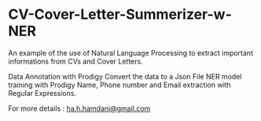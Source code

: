 # CV-Cover-Letter-Summerizer-w-NER

An example of the use of Natural Language Processing to extract important informations from CVs and Cover Letters.

Data Annotation with Prodigy
Convert the data to a Json File
NER model training with Prodigy
Name, Phone number and Email extraction with Regular Expressions.

For more details : ha.h.hamdani@gmail.com
